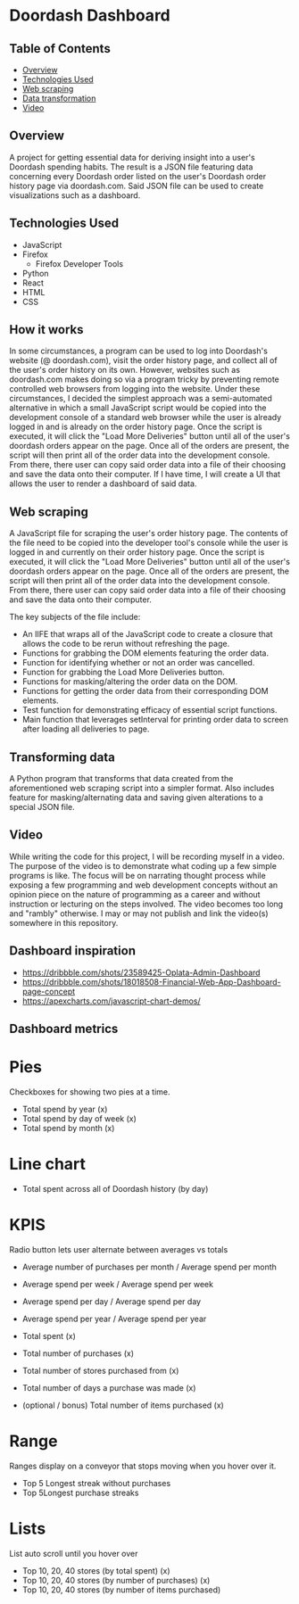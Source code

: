 # Doordash Dashboard

## Table of Contents

- [Overview](#overview)
- [Technologies Used](#technologies-used)
- [Web scraping](#web-scraping)
- [Data transformation](#transforming-data)
- [Video](#video)

## Overview

A project for getting essential data for deriving insight into a user's Doordash spending habits. The result is a JSON file featuring
data concerning every Doordash order listed on the user's Doordash order history page via doordash.com. Said JSON file can be used
to create visualizations such as a dashboard.

## Technologies Used

- JavaScript
- Firefox
  - Firefox Developer Tools
- Python
- React
- HTML
- CSS

## How it works

In some circumstances, a program can be used to log into Doordash's website (@ doordash.com), visit the order history page, and collect all of the user's order
history on its own. However, websites such as doordash.com makes doing so via a program tricky by preventing remote controlled web browsers from logging into the
website. Under these circumstances, I decided the simplest approach was a semi-automated alternative in which a small JavaScript script would be copied into the
development console of a standard web browser while the user is already logged in and is already on the order history page. Once the script is executed, it will
click the "Load More Deliveries" button until all of the user's doordash orders appear on the page. Once all of the orders are present, the script will then
print all of the order data into the development console. From there, there user can copy said order data into a file of their choosing and save the data onto their computer. If I have time, I will create a UI that allows the user to render a dashboard of said data.

## Web scraping

A JavaScript file for scraping the user's order history page. The contents of the file need to be copied into the developer tool's console while the user is logged in and currently on their order history page. Once the script is executed, it will
click the "Load More Deliveries" button until all of the user's doordash orders appear on the page. Once all of the orders are present, the script will then
print all of the order data into the development console. From there, there user can copy said order data into a file of their choosing and save the data onto their computer.

The key subjects of the file include:

- An IIFE that wraps all of the JavaScript code to create a closure that allows the code to be rerun without refreshing the page.
- Functions for grabbing the DOM elements featuring the order data.
- Function for identifying whether or not an order was cancelled.
- Function for grabbing the Load More Deliveries button.
- Functions for masking/altering the order data on the DOM.
- Functions for getting the order data from their corresponding DOM elements.
- Test function for demonstrating efficacy of essential script functions.
- Main function that leverages setInterval for printing order data to screen after loading all deliveries to page.

## Transforming data

A Python program that transforms that data created from the aforementioned web scraping script into a simpler format. Also includes
feature for masking/alternating data and saving given alterations to a special JSON file.

## Video

While writing the code for this project, I will be recording myself in a video. The purpose of the video is to demonstrate what coding up a few simple programs is like. The focus will be on narrating thought process while exposing a few programming and web development concepts without an opinion piece on the nature of programming as a career and without instruction or lecturing on the steps involved. The video becomes too long and "rambly" otherwise. I may or may not publish and link the video(s) somewhere in this repository.

## Dashboard inspiration

- https://dribbble.com/shots/23589425-Oplata-Admin-Dashboard
- https://dribbble.com/shots/18018508-Financial-Web-App-Dashboard-page-concept
- https://apexcharts.com/javascript-chart-demos/

## Dashboard metrics

# Pies

Checkboxes for showing two pies at a time.

- Total spend by year (x)
- Total spend by day of week (x)
- Total spend by month (x)

# Line chart

- Total spent across all of Doordash history (by day)

# KPIS

Radio button lets user alternate between averages vs totals

- Average number of purchases per month / Average spend per month
- Average spend per week / Average spend per week
- Average spend per day / Average spend per day
- Average spend per year / Average spend per year

- Total spent (x)
- Total number of purchases (x)
- Total number of stores purchased from (x)
- Total number of days a purchase was made (x)
- (optional / bonus) Total number of items purchased (x)

# Range

Ranges display on a conveyor that stops moving when you hover over it.

- Top 5 Longest streak without purchases
- Top 5Longest purchase streaks

# Lists

List auto scroll until you hover over

- Top 10, 20, 40 stores (by total spent) (x)
- Top 10, 20, 40 stores (by number of purchases) (x)
- Top 10, 20, 40 stores (by number of items purchased)
